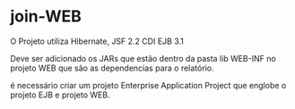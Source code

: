 # join-WEB
O Projeto utiliza Hibernate, JSF 2.2 CDI EJB 3.1


Deve ser adicionado os JARs que estão dentro da pasta lib WEB-INF no projeto WEB que são as dependencias para o relatório.


é necessário criar um projeto Enterprise Application Project que englobe o projeto EJB e projeto WEB.
